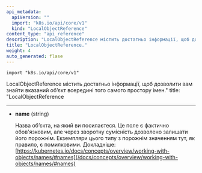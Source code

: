 ```yaml
---
api_metadata:
  apiVersion: ""
  import: "k8s.io/api/core/v1"
  kind: "LocalObjectReference"
content_type: "api_reference"
description: "LocalObjectReference містить достатньо інформації, щоб дозволити вам знайти вказаний обʼєкт всередині того самого простору імен."
title: "LocalObjectReference."
weight: 4
auto_generated: flase
---
```


`import "k8s.io/api/core/v1"`

LocalObjectReference містить достатньо інформації, щоб дозволити вам знайти вказаний обʼєкт всередині того самого простору імен."
title: "LocalObjectReference

---

- **name** (string)

    Назва обʼєкта, на який ви посилаєтеся. Це поле є фактично обов'язковим, але через зворотну сумісність дозволено залишати його порожнім. Екземпляри цього типу з порожнім значенням тут, як правило, є помилковими. Докладніше: [https://kubernetes.io/docs/concepts/overview/working-with-objects/names/#names](/docs/concepts/overview/working-with-objects/names/#names)
